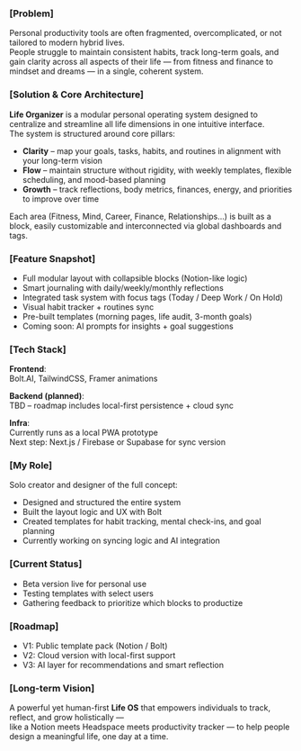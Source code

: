 ### [Problem]

Personal productivity tools are often fragmented, overcomplicated, or not tailored to modern hybrid lives.  
People struggle to maintain consistent habits, track long-term goals, and gain clarity across all aspects of their life — from fitness and finance to mindset and dreams — in a single, coherent system.

### [Solution & Core Architecture]

**Life Organizer** is a modular personal operating system designed to centralize and streamline all life dimensions in one intuitive interface.  
The system is structured around core pillars:

- **Clarity** – map your goals, tasks, habits, and routines in alignment with your long-term vision  
- **Flow** – maintain structure without rigidity, with weekly templates, flexible scheduling, and mood-based planning  
- **Growth** – track reflections, body metrics, finances, energy, and priorities to improve over time  

Each area (Fitness, Mind, Career, Finance, Relationships...) is built as a block, easily customizable and interconnected via global dashboards and tags.

### [Feature Snapshot]

- Full modular layout with collapsible blocks (Notion-like logic)  
- Smart journaling with daily/weekly/monthly reflections  
- Integrated task system with focus tags (Today / Deep Work / On Hold)  
- Visual habit tracker + routines sync  
- Pre-built templates (morning pages, life audit, 3-month goals)  
- Coming soon: AI prompts for insights + goal suggestions

### [Tech Stack]

**Frontend**:  
Bolt.AI, TailwindCSS, Framer animations

**Backend (planned)**:  
TBD – roadmap includes local-first persistence + cloud sync

**Infra**:  
Currently runs as a local PWA prototype  
Next step: Next.js / Firebase or Supabase for sync version

### [My Role]

Solo creator and designer of the full concept:  
- Designed and structured the entire system  
- Built the layout logic and UX with Bolt  
- Created templates for habit tracking, mental check-ins, and goal planning  
- Currently working on syncing logic and AI integration

### [Current Status]

- Beta version live for personal use  
- Testing templates with select users  
- Gathering feedback to prioritize which blocks to productize

### [Roadmap]

- V1: Public template pack (Notion / Bolt)  
- V2: Cloud version with local-first support  
- V3: AI layer for recommendations and smart reflection  

### [Long-term Vision]

A powerful yet human-first **Life OS** that empowers individuals to track, reflect, and grow holistically —  
like a Notion meets Headspace meets productivity tracker — to help people design a meaningful life, one day at a time.
